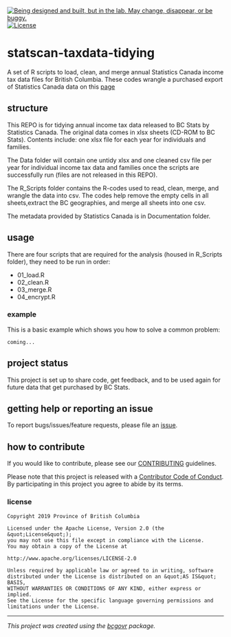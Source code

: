 

<a id="devex-badge" rel="Exploration" href="https://github.com/BCDevExchange/assets/blob/master/README.md"><img alt="Being designed and built, but in the lab. May change, disappear, or be buggy." style="border-width:0" src="https://assets.bcdevexchange.org/images/badges/exploration.svg" title="Being designed and built, but in the lab. May change, disappear, or be buggy." /></a>[![License](https://img.shields.io/badge/License-Apache%202.0-blue.svg)](https://opensource.org/licenses/Apache-2.0)

# statscan-taxdata-tidying
 
A set of R scripts to load, clean, and merge annual Statistics Canada income tax data files for British Columbia. These codes wrangle a purchased export of Statistics Canada data on this [page](https://www.canada.ca/en/revenue-agency/programs/about-canada-revenue-agency-cra/income-statistics-gst-hst-statistics/t1-final-statistics/final-statistics-2017-edition-2015-tax-year.html)


## structure


This REPO is for tidying annual income tax data released to BC Stats by Statistics Canada. The original data comes in xlsx sheets (CD-ROM to BC Stats). Contents include: one xlsx file for each year for individuals and families.

The Data folder will contain one untidy xlsx and one cleaned csv file per year for individual income tax data and families once the scripts are successfully run (files are not released in this REPO). 


The R_Scripts folder contains the R-codes used to read, clean, merge, and wrangle the data into csv. 
The codes help remove the empty cells in all sheets,extract the BC geographies, and merge all sheets into one csv.


The metadata provided by Statistics Canada is in Documentation folder. 

## usage

There are four scripts that are required for the analysis (housed in R_Scripts folder), they need to be run in order:

- 01_load.R
- 02_clean.R
- 03_merge.R
- 04_encrypt.R


### example

This is a basic example which shows you how to solve a common problem:

```{r example}
coming...
```

## project status

This project is set up to share code, get feedback, and to be used again for future data that get purchased by BC Stats.

## getting help or reporting an issue

To report bugs/issues/feature requests, please file an [issue](https://github.com/bcgov/StatCan_IncomeTax_Tidying/issues/).

## how to contribute

If you would like to contribute, please see our [CONTRIBUTING](CONTRIBUTING.md) guidelines.

Please note that this project is released with a [Contributor Code of Conduct](CODE_OF_CONDUCT.md). By participating in this project you agree to abide by its terms.

### license

```
Copyright 2019 Province of British Columbia

Licensed under the Apache License, Version 2.0 (the &quot;License&quot;);
you may not use this file except in compliance with the License.
You may obtain a copy of the License at

http://www.apache.org/licenses/LICENSE-2.0

Unless required by applicable law or agreed to in writing, software distributed under the License is distributed on an &quot;AS IS&quot; BASIS,
WITHOUT WARRANTIES OR CONDITIONS OF ANY KIND, either express or implied.
See the License for the specific language governing permissions and limitations under the License.
```

---
*This project was created using the [bcgovr](https://github.com/bcgov/bcgovr) package.* 
